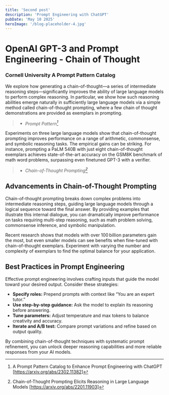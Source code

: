 ```yaml
---
title: 'Second post'
description: 'Prompt Engineering with ChatGPT'
pubDate: 'May 10 2025'
heroImage: '/blog-placeholder-4.jpg'
---
```


# OpenAI GPT-3 and Prompt Engineering - Chain of Thought

### Cornell University A Prompt Pattern Catalog

We explore how generating a chain-of-thought—a series of intermediate reasoning steps—significantly improves the ability of large language models to perform complex reasoning. In particular, we show how such reasoning abilities emerge naturally in sufficiently large language models via a simple method called chain-of-thought prompting, where a few chain of thought demonstrations are provided as exemplars in prompting.  
> - <cite>Prompt Pattern[^1]</cite>

Experiments on three large language models show that chain-of-thought prompting improves performance on a range of arithmetic, commonsense, and symbolic reasoning tasks. The empirical gains can be striking. For instance, prompting a PaLM 540B with just eight chain-of-thought exemplars achieves state-of-the-art accuracy on the GSM8K benchmark of math word problems, surpassing even finetuned GPT-3 with a verifier.  
> - <cite>Chain-of-Thought Prompting[^2]</cite>

## Advancements in Chain-of-Thought Prompting

Chain-of-thought prompting breaks down complex problems into intermediate reasoning steps, guiding large language models through a logical sequence toward the final answer. By providing examples that illustrate this internal dialogue, you can dramatically improve performance on tasks requiring multi-step reasoning, such as math problem solving, commonsense inference, and symbolic manipulation.

Recent research shows that models with over 100 billion parameters gain the most, but even smaller models can see benefits when fine-tuned with chain-of-thought exemplars. Experiment with varying the number and complexity of exemplars to find the optimal balance for your application.

## Best Practices in Prompt Engineering

Effective prompt engineering involves crafting inputs that guide the model toward your desired output. Consider these strategies:

- **Specify roles:** Prepend prompts with context like “You are an expert tutor.”  
- **Use step-by-step guidance:** Ask the model to explain its reasoning before answering.  
- **Tune parameters:** Adjust temperature and max tokens to balance creativity and accuracy.  
- **Iterate and A/B test:** Compare prompt variations and refine based on output quality.  

By combining chain-of-thought techniques with systematic prompt refinement, you can unlock deeper reasoning capabilities and more reliable responses from your AI models.

[^1]: A Prompt Pattern Catalog to Enhance Prompt Engineering with ChatGPT [https://arxiv.org/abs/2302.11382]

[^2]: Chain-of-Thought Prompting Elicits Reasoning in Large Language Models [https://arxiv.org/abs/2201.11903]
